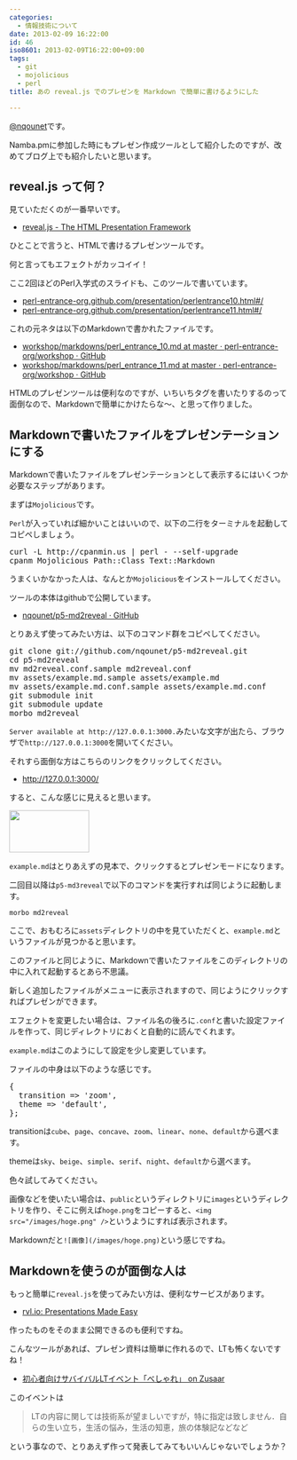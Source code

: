 ```yaml
---
categories:
  - 情報技術について
date: 2013-02-09 16:22:00
id: 46
iso8601: 2013-02-09T16:22:00+09:00
tags:
  - git
  - mojolicious
  - perl
title: あの reveal.js でのプレゼンを Markdown で簡単に書けるようにした

---
```


<p><a href="https://twitter.com/nqounet">@nqounet</a>です。</p>

<p>Namba.pmに参加した時にもプレゼン作成ツールとして紹介したのですが、改めてブログ上でも紹介したいと思います。</p>

<h2>reveal.js って何？</h2>

<p>見ていただくのが一番早いです。</p>

<ul>
<li><a href="http://lab.hakim.se/reveal-js/#/">reveal.js - The HTML Presentation Framework</a></li>
</ul>

<p>ひとことで言うと、HTMLで書けるプレゼンツールです。</p>

<p>何と言ってもエフェクトがカッコイイ！</p>

<p>ここ2回ほどのPerl入学式のスライドも、このツールで書いています。</p>

<ul>
<li><a href="http://www.perl-entrance.org/2012/handout/perlentrance10.html#/">perl-entrance-org.github.com/presentation/perlentrance10.html#/</a></li>
<li><a href="http://www.perl-entrance.org/2012/handout/perlentrance11.html#/">perl-entrance-org.github.com/presentation/perlentrance11.html#/</a></li>
</ul>

<p>これの元ネタは以下のMarkdownで書かれたファイルです。</p>

<ul>
<li><a href="https://github.com/perl-entrance-org/workshop/blob/master/markdowns/perl_entrance_10.md">workshop/markdowns/perl_entrance_10.md at master · perl-entrance-org/workshop · GitHub</a></li>
<li><a href="https://github.com/perl-entrance-org/workshop/blob/master/markdowns/perl_entrance_11.md">workshop/markdowns/perl_entrance_11.md at master · perl-entrance-org/workshop · GitHub</a></li>
</ul>

<p>HTMLのプレゼンツールは便利なのですが、いちいちタグを書いたりするのって面倒なので、Markdownで簡単にかけたらな〜、と思って作りました。</p>

<h2>Markdownで書いたファイルをプレゼンテーションにする</h2>

<p>Markdownで書いたファイルをプレゼンテーションとして表示するにはいくつか必要なステップがあります。</p>

<p>まずは<code>Mojolicious</code>です。</p>

<p><code>Perl</code>が入っていれば細かいことはいいので、以下の二行をターミナルを起動してコピペしましょう。</p>

<pre class="lang:shell">
curl -L http://cpanmin.us | perl - --self-upgrade
cpanm Mojolicious Path::Class Text::Markdown
</pre>

<p>うまくいかなかった人は、なんとか<code>Mojolicious</code>をインストールしてください。</p>

<p>ツールの本体はgithubで公開しています。</p>

<ul>
<li><a href="https://github.com/nqounet/p5-md2reveal">nqounet/p5-md2reveal · GitHub</a></li>
</ul>

<p>とりあえず使ってみたい方は、以下のコマンド群をコピペしてください。</p>

<pre class="lang:shell">
git clone git://github.com/nqounet/p5-md2reveal.git
cd p5-md2reveal
mv md2reveal.conf.sample md2reveal.conf
mv assets/example.md.sample assets/example.md
mv assets/example.md.conf.sample assets/example.md.conf
git submodule init
git submodule update
morbo md2reveal
</pre>

<p><code>Server available at http://127.0.0.1:3000.</code>みたいな文字が出たら、ブラウザで<code>http://127.0.0.1:3000</code>を開いてください。</p>

<p>それすら面倒な方はこちらのリンクをクリックしてください。</p>

<ul>
<li><a href="http://127.0.0.1:3000/">http://127.0.0.1:3000/</a></li>
</ul>

<p>すると、こんな感じに見えると思います。</p>

<p><img src="https://lh6.googleusercontent.com/-AUcCme1Ng6o/URXudi_OCII/AAAAAAAAAW4/8IWVWgXlbMs/s144/toppage.png" height="76" width="144" /></p>

<p><code>example.md</code>はとりあえずの見本で、クリックするとプレゼンモードになります。</p>

<p>二回目以降は<code>p5-md3reveal</code>で以下のコマンドを実行すれば同じように起動します。</p>

<pre><code>morbo md2reveal
</code></pre>

<p>ここで、おもむろに<code>assets</code>ディレクトリの中を見ていただくと、<code>example.md</code>というファイルが見つかると思います。</p>

<p>このファイルと同じように、Markdownで書いたファイルをこのディレクトリの中に入れて起動するとあら不思議。</p>

<p>新しく追加したファイルがメニューに表示されますので、同じようにクリックすればプレゼンができます。</p>

<p>エフェクトを変更したい場合は、ファイル名の後ろに<code>.conf</code>と書いた設定ファイルを作って、同じディレクトリにおくと自動的に読んでくれます。</p>

<p><code>example.md</code>はこのようにして設定を少し変更しています。</p>

<p>ファイルの中身は以下のような感じです。</p>

<pre class="lang:perl">
{
  transition => 'zoom',
  theme => 'default',
};
</pre>

<p>transitionは<code>cube</code>、<code>page</code>、<code>concave</code>、<code>zoom</code>、<code>linear</code>、<code>none</code>、<code>default</code>から選べます。</p>

<p>themeは<code>sky</code>、<code>beige</code>、<code>simple</code>、<code>serif</code>、<code>night</code>、<code>default</code>から選べます。</p>

<p>色々試してみてください。</p>

<p>画像などを使いたい場合は、<code>public</code>というディレクトリに<code>images</code>というディレクトリを作り、そこに例えば<code>hoge.png</code>をコピーすると、<code>&lt;img src="/images/hoge.png" /&gt;</code>というようにすれば表示されます。</p>

<p>Markdownだと<code>![画像](/images/hoge.png)</code>という感じですね。</p>

<h2>Markdownを使うのが面倒な人は</h2>

<p>もっと簡単に<code>reveal.js</code>を使ってみたい方は、便利なサービスがあります。</p>

<ul>
<li><a href="http://www.rvl.io/">rvl.io: Presentations Made Easy</a></li>
</ul>

<p>作ったものをそのまま公開できるのも便利ですね。</p>

<p>こんなツールがあれば、プレゼン資料は簡単に作れるので、LTも怖くないですね！</p>

<ul>
<li><a href="http://www.zusaar.com/event/510058">初心者向けサバイバルLTイベント「べしゃれ」 on Zusaar</a></li>
</ul>

<p>このイベントは</p>

<blockquote>
  <p>LTの内容に関しては技術系が望ましいですが，特に指定は致しません．自らの生い立ち，生活の悩み，生活の知恵，旅の体験記などなど</p>
</blockquote>

<p>という事なので、とりあえず作って発表してみてもいいんじゃないでしょうか？</p>
    	